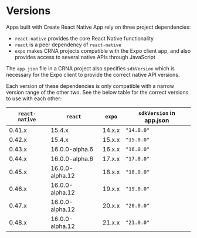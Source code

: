 # Versions

Apps built with Create React Native App rely on three project dependencies:

* `react-native` provides the core React Native functionality
* `react` is a peer dependency of `react-native`
* `expo` makes CRNA projects compatible with the Expo client app, and also provides access to several native APIs through JavaScript

The `app.json` file in a CRNA project also specifies `sdkVersion` which is necessary for the Expo client to provide the correct native API versions.

Each version of these dependencies is only compatible with a narrow version range of the other two. See the below table for the correct versions to use with each other:

| `react-native` | `react`         | `expo` | `sdkVersion` in app.json |
|----------------|-----------------|--------|--------------------------|
| 0.41.x         | 15.4.x          | 14.x.x | `"14.0.0"`               |
| 0.42.x         | 15.4.x          | 15.x.x | `"15.0.0"`               |
| 0.43.x         | 16.0.0-alpha.6  | 16.x.x | `"16.0.0"`               |
| 0.44.x         | 16.0.0-alpha.6  | 17.x.x | `"17.0.0"`               |
| 0.45.x         | 16.0.0-alpha.12 | 18.x.x | `"18.0.0"`               |
| 0.46.x         | 16.0.0-alpha.12 | 19.x.x | `"19.0.0"`               |
| 0.47.x         | 16.0.0-alpha.12 | 20.x.x | `"20.0.0"`               |
| 0.48.x         | 16.0.0-alpha.12 | 21.x.x | `"21.0.0"`               |
